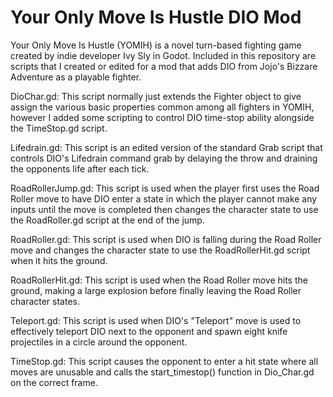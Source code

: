 # Your Only Move Is Hustle DIO Mod
Your Only Move Is Hustle (YOMIH) is a novel turn-based fighting game created by indie developer Ivy Sly in Godot.
Included in this repository are scripts that I created or edited for a mod that adds DIO from Jojo's Bizzare Adventure as a playable fighter.

DioChar.gd: This script normally just extends the Fighter object to give assign the various basic properties common among all fighters in YOMIH, however I added some scripting to control DIO time-stop ability alongside the TimeStop.gd script.

Lifedrain.gd: This script is an edited version of the standard Grab script that controls DIO's Lifedrain command grab by delaying the throw and draining the opponents life after each tick.

RoadRollerJump.gd: This script is used when the player first uses the Road Roller move to have DIO enter a state in which the player cannot make any inputs until the move is completed then changes the character state to use the RoadRoller.gd script at the end of the jump.

RoadRoller.gd: This script is used when DIO is falling during the Road Roller move and changes the character state to use the RoadRollerHit.gd script when it hits the ground.

RoadRollerHit.gd: This script is used when the Road Roller move hits the ground, making a large explosion before finally leaving the Road Roller character states.

Teleport.gd: This script is used when DIO's "Teleport" move is used to effectively teleport DIO next to the opponent and spawn eight knife projectiles in a circle around the opponent.

TimeStop.gd: This script causes the opponent to enter a hit state where all moves are unusable and calls the start_timestop() function in Dio_Char.gd on the correct frame.
